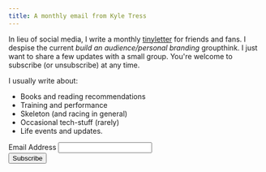 ```yaml
---
title: A monthly email from Kyle Tress
---
```


In lieu of social media, I write a monthly [tinyletter](https://www.tinyletter.com) for friends and fans. I despise the current *build an audience/personal branding* groupthink. I just want to share a few updates with a small group. You're welcome to subscribe (or unsubscribe) at any time.

I usually write about:

- Books and reading recommendations
- Training and performance
- Skeleton (and racing in general)
- Occasional tech-stuff (rarely)
- Life events and updates.

<!-- Begin MailChimp Signup Form -->

<div id="mc_embed_signup">
<form action="//kyletress.us15.list-manage.com/subscribe/post?u=413cc857fbd3cb9557d8c3e91&amp;id=0efac2ab34" method="post" id="mc-embedded-subscribe-form" name="mc-embedded-subscribe-form" class="validate" target="_blank" novalidate>
    <div id="mc_embed_signup_scroll">

<div class="mc-field-group">
	<label for="mce-EMAIL">Email Address </label>
	<input type="email" value="" name="EMAIL" class="required email" id="mce-EMAIL">
</div>   
    <div class="clear"><input type="submit" value="Subscribe" name="subscribe" id="mc-embedded-subscribe" class="button"></div>
    </div>
</form>
</div>

